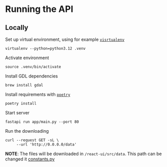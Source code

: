 # Running the API

## Locally

Set up virtual environment, using for example [`visrtualenv`](https://pypi.org/project/virtualenv/)

```shell
virtualenv --python=python3.12 .venv
```

Activate environment

```shell
source .venv/bin/activate
```

Install GDL dependencies

```shell
brew install gdal
```

Install requirements with [`poetry`](https://pypi.org/project/poetry/)

```shell
poetry install
```

Start server

```shell
fastapi run app/main.py --port 80
```

Run the downloading

```shell
curl --request GET -sL \
     --url 'http://0.0.0.0/data'
```

**NOTE**:
The files will be downloaded in `/react-ui/src/data`.
This path can be changed it [constants.py](./fast-api/app/constants.py) 

